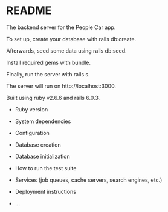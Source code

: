 # README

The backend server for the People Car app. <br/>

To set up, create your database with rails db:create. <br />

Afterwards, seed some data using rails db:seed. <br/>

Install required gems with bundle. <br/>

Finally, run the server with rails s. <br/>

The server will run on http://localhost:3000. <br/>


Built using ruby v2.6.6 and rails 6.0.3.



* Ruby version

* System dependencies

* Configuration

* Database creation

* Database initialization

* How to run the test suite

* Services (job queues, cache servers, search engines, etc.)

* Deployment instructions

* ...
